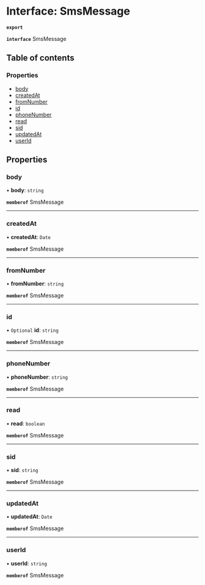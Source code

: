 # Interface: SmsMessage

**`export`**

**`interface`** SmsMessage

## Table of contents

### Properties

- [body](SmsMessage.md#body)
- [createdAt](SmsMessage.md#createdat)
- [fromNumber](SmsMessage.md#fromnumber)
- [id](SmsMessage.md#id)
- [phoneNumber](SmsMessage.md#phonenumber)
- [read](SmsMessage.md#read)
- [sid](SmsMessage.md#sid)
- [updatedAt](SmsMessage.md#updatedat)
- [userId](SmsMessage.md#userid)

## Properties

### <a id="body" name="body"></a> body

• **body**: `string`

**`memberof`** SmsMessage

___

### <a id="createdat" name="createdat"></a> createdAt

• **createdAt**: `Date`

**`memberof`** SmsMessage

___

### <a id="fromnumber" name="fromnumber"></a> fromNumber

• **fromNumber**: `string`

**`memberof`** SmsMessage

___

### <a id="id" name="id"></a> id

• `Optional` **id**: `string`

**`memberof`** SmsMessage

___

### <a id="phonenumber" name="phonenumber"></a> phoneNumber

• **phoneNumber**: `string`

**`memberof`** SmsMessage

___

### <a id="read" name="read"></a> read

• **read**: `boolean`

**`memberof`** SmsMessage

___

### <a id="sid" name="sid"></a> sid

• **sid**: `string`

**`memberof`** SmsMessage

___

### <a id="updatedat" name="updatedat"></a> updatedAt

• **updatedAt**: `Date`

**`memberof`** SmsMessage

___

### <a id="userid" name="userid"></a> userId

• **userId**: `string`

**`memberof`** SmsMessage
